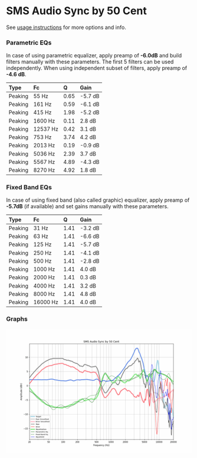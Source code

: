 # SMS Audio Sync by 50 Cent
See [usage instructions](https://github.com/jaakkopasanen/AutoEq#usage) for more options and info.

### Parametric EQs
In case of using parametric equalizer, apply preamp of **-6.0dB** and build filters manually
with these parameters. The first 5 filters can be used independently.
When using independent subset of filters, apply preamp of **-4.6 dB**.

| Type    | Fc       |    Q | Gain    |
|:--------|:---------|:-----|:--------|
| Peaking | 55 Hz    | 0.65 | -5.7 dB |
| Peaking | 161 Hz   | 0.59 | -6.1 dB |
| Peaking | 415 Hz   | 1.98 | -5.2 dB |
| Peaking | 1600 Hz  | 0.11 | 2.8 dB  |
| Peaking | 12537 Hz | 0.42 | 3.1 dB  |
| Peaking | 753 Hz   | 3.74 | 4.2 dB  |
| Peaking | 2013 Hz  | 0.19 | -0.9 dB |
| Peaking | 5036 Hz  | 2.39 | 3.7 dB  |
| Peaking | 5567 Hz  | 4.89 | -4.3 dB |
| Peaking | 8270 Hz  | 4.92 | 1.8 dB  |

### Fixed Band EQs
In case of using fixed band (also called graphic) equalizer, apply preamp of **-5.7dB**
(if available) and set gains manually with these parameters.

| Type    | Fc       |    Q | Gain    |
|:--------|:---------|:-----|:--------|
| Peaking | 31 Hz    | 1.41 | -3.2 dB |
| Peaking | 63 Hz    | 1.41 | -6.6 dB |
| Peaking | 125 Hz   | 1.41 | -5.7 dB |
| Peaking | 250 Hz   | 1.41 | -4.1 dB |
| Peaking | 500 Hz   | 1.41 | -2.8 dB |
| Peaking | 1000 Hz  | 1.41 | 4.0 dB  |
| Peaking | 2000 Hz  | 1.41 | 0.3 dB  |
| Peaking | 4000 Hz  | 1.41 | 3.2 dB  |
| Peaking | 8000 Hz  | 1.41 | 4.8 dB  |
| Peaking | 16000 Hz | 1.41 | 4.0 dB  |

### Graphs
![](./SMS%20Audio%20Sync%20by%2050%20Cent.png)